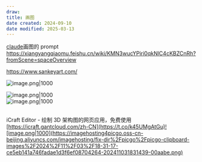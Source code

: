 ```yaml
---
draw:
title: 画图
date created: 2024-09-10
date modified: 2025-03-13
---
```


[claude](claude.md)画图的 prompt  
https://xiangyangqiaomu.feishu.cn/wiki/KMN3wucYPiri0qkNlC4cKBZCnRh?fromScene=spaceOverview

https://www.sankeyart.com/

![image.png|1000](https://imagehosting4picgo.oss-cn-beijing.aliyuncs.com/imagehosting/fix-dir%2Fpicgo%2Fpicgo-clipboard-images%2F2024%2F11%2F02%2F00-05-40-bc25db06d4406e21364022141353b599-202411020005144-a4b884.png)

![image.png|1000](https://camo.githubusercontent.com/603ba7f47d60a5b0fa4e4648725b14b7a9053a3b37d19d7f5e99290f520baddc/68747470733a2f2f6173736574732e6e75636c657573636c6f75642e636f6d2f6e656f73796e632f646f63732f6e656f73796e632d6865616465722e737667)  
![image.png|1000](https://imagehosting4picgo.oss-cn-beijing.aliyuncs.com/imagehosting/fix-dir%2Fpicgo%2Fpicgo-clipboard-images%2F2024%2F09%2F11%2F01-01-21-f801a274f6726f1c3e3aa697fd83abea-202409110101130-86a147.png)

##

iCraft Editor - 绘制 3D 架构图的网页应用，免费使用 [https://icraft.gantcloud.com/zh-CN](https://t.co/k45UMgAtGu)![image.png|1000](https://imagehosting4picgo.oss-cn-beijing.aliyuncs.com/imagehosting/fix-dir%2Fpicgo%2Fpicgo-clipboard-images%2F2024%2F11%2F03%2F18-31-17-ce5eb141a746fadae1d3f6ef08704264-202411031831439-00aabe.png)
